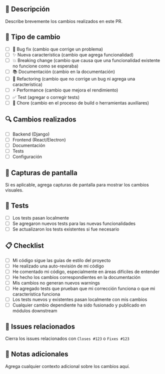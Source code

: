 ## 📝 Descripción

Describe brevemente los cambios realizados en este PR.

## 🎯 Tipo de cambio

- [ ] 🐛 Bug fix (cambio que corrige un problema)
- [ ] ✨ Nueva característica (cambio que agrega funcionalidad)
- [ ] 💥 Breaking change (cambio que causa que una funcionalidad existente no funcione como se esperaba)
- [ ] 📚 Documentación (cambio en la documentación)
- [ ] 🎨 Refactoring (cambio que no corrige un bug ni agrega una característica)
- [ ] ⚡ Performance (cambio que mejora el rendimiento)
- [ ] ✅ Test (agregar o corregir tests)
- [ ] 🔧 Chore (cambio en el proceso de build o herramientas auxiliares)

## 🔍 Cambios realizados

- [ ] Backend (Django)
- [ ] Frontend (React/Electron)
- [ ] Documentación
- [ ] Tests
- [ ] Configuración

## 📸 Capturas de pantalla

Si es aplicable, agrega capturas de pantalla para mostrar los cambios visuales.

## 🧪 Tests

- [ ] Los tests pasan localmente
- [ ] Se agregaron nuevos tests para las nuevas funcionalidades
- [ ] Se actualizaron los tests existentes si fue necesario

## 📋 Checklist

- [ ] Mi código sigue las guías de estilo del proyecto
- [ ] He realizado una auto-revisión de mi código
- [ ] He comentado mi código, especialmente en áreas difíciles de entender
- [ ] He hecho los cambios correspondientes en la documentación
- [ ] Mis cambios no generan nuevos warnings
- [ ] He agregado tests que prueban que mi corrección funciona o que mi característica funciona
- [ ] Los tests nuevos y existentes pasan localmente con mis cambios
- [ ] Cualquier cambio dependiente ha sido fusionado y publicado en módulos downstream

## 🔗 Issues relacionados

Cierra los issues relacionados con `Closes #123` o `Fixes #123`

## 📝 Notas adicionales

Agrega cualquier contexto adicional sobre los cambios aquí.
